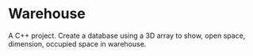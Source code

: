 # Warehouse
A C++ project. Create a database using a 3D array to show, open space, dimension, occupied space in warehouse. 
